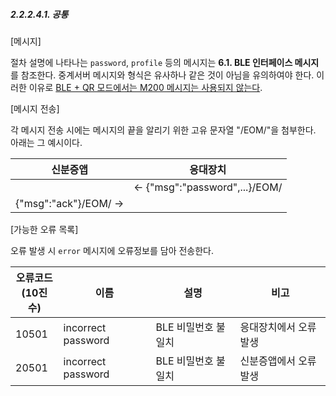 ##### 2.2.2.4.1. 공통
[메시지]

절차 설명에 나타나는 `password`, `profile` 등의 메시지는 **6.1. BLE 인터페이스 메시지**를 참조한다. 중계서버 메시지와 형식은 유사하나 같은 것이 아님을 유의하여야 한다. 이러한 이유로 <u>BLE + QR 모드에서는 M200 메시지는 사용되지 않는다</u>.

[메시지 전송]

각 메시지 전송 시에는 메시지의 끝을 알리기 위한 고유 문자열 "/EOM/"을 첨부한다. 아래는 그 예시이다.

|       신분증앱        |            응대장치            |
| -------------------- | ----------------------------- |
|                      | ← {"msg":"password",...}/EOM/ |
| {"msg":"ack"}/EOM/ → |                               |


[가능한 오류 목록]

오류 발생 시 `error` 메시지에 오류정보를 담아 전송한다.

| 오류코드<br>(10진수) |        이름         |        설명        |         비고          |
| ------------------- | ------------------ | ------------------ | -------------------- |
| 10501               | incorrect password | BLE 비밀번호 불일치 | 응대장치에서 오류 발생 |
| 20501               | incorrect password | BLE 비밀번호 불일치 | 신분증앱에서 오류 발생 |

